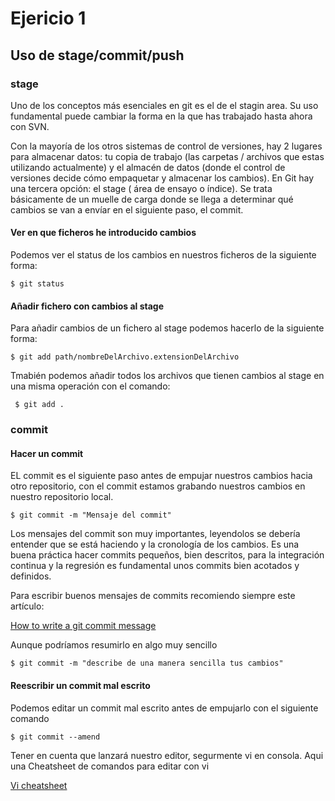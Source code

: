 # Ejericio 1

## Uso de stage/commit/push

### stage

Uno de los conceptos más esenciales en git es el de el stagin area. Su uso fundamental puede cambiar la forma en la que has trabajado hasta ahora con SVN.

Con la mayoría de los otros sistemas de control de versiones, hay 2 lugares para almacenar datos: tu copia de trabajo (las carpetas / archivos que estas utilizando actualmente) y el almacén de datos (donde el control de versiones decide cómo empaquetar y almacenar los cambios). En Git hay una tercera opción: el stage ( área de ensayo o índice). Se trata básicamente de un muelle de carga donde se llega a determinar qué cambios se van a envíar en el siguiente paso, el commit.


#### Ver en que ficheros he introducido cambios

Podemos ver el status de los cambios en nuestros ficheros de la siguiente forma:

    $ git status
     
#### Añadir fichero con cambios al stage
    
Para añadir cambios de un fichero al stage podemos hacerlo de la siguiente forma: 

    $ git add path/nombreDelArchivo.extensionDelArchivo

Tmabién podemos añadir todos los archivos que tienen cambios al stage en una misma operación con el comando:

     $ git add .
    
### commit

#### Hacer un commit

EL commit es el siguiente paso antes de empujar nuestros cambios hacia otro repositorio, con el commit estamos grabando nuestros cambios en nuestro repositorio local.

	$ git commit -m "Mensaje del commit"

Los mensajes del commit son muy importantes, leyendolos se debería entender que se está haciendo y la cronología de los cambios. Es una buena práctica hacer commits pequeños, bien descritos, para la integración continua y la regresión es fundamental unos commits bien acotados y definidos.

Para escribir buenos mensajes de commits recomiendo siempre este artículo:

[How to write a git commit message](http://chris.beams.io/posts/git-commit/)

Aunque podríamos resumirlo en algo muy sencillo

    $ git commit -m "describe de una manera sencilla tus cambios"
    
#### Reescribir un commit mal escrito

Podemos editar un commit mal escrito antes de empujarlo con el siguiente comando

    $ git commit --amend
    
Tener en cuenta que lanzará nuestro editor, segurmente vi en consola. Aqui una Cheatsheet de comandos para editar con vi

[Vi cheatsheet](http://www.atmos.albany.edu/daes/atmclasses/atm350/vi_cheat_sheet.pdf)
  